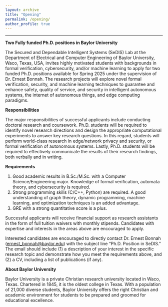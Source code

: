 ```yaml
---
layout: archive
title: "Opening"
permalink: /opening/
author_profile: true
---
```

<hr>
<b>Two Fully funded Ph.D. positions in Baylor University</b>

The Secured and Dependable Intelligent Systems (SeDIS) Lab at the Department of Electrical and Computer Engineering of Baylor University, Waco, Texas, USA, invites highly motivated students
with backgrounds in formal verification, cybersecurity, and/or machine learning to apply for two funded Ph.D. positions available for Spring 2025 under the supervision of Dr. Ernest Bonnah. The
research projects will explore novel formal verification, security, and machine learning techniques to guarantee and enhance safety, quality of service, and security in intelligent autonomous systems,
the internet of autonomous things, and edge computing paradigms.

<b>Responsibilities</b>

The major responsibilities of successful applicants include conducting doctoral research and coursework. Ph.D. students will be required to identify novel research directions and design the
appropriate computational experiments to answer key research questions. In this regard, students will perform world-class research in edge/network privacy and security, or formal verification of
autonomous systems. Lastly, Ph.D. students will be required to effectively communicate the results of their research findings, both verbally and in writing.

<b>Requirements</b>

1. Good academic results in B.Sc./M.Sc. with a Computer Science/Engineering major. Knowledge of formal verification, automata theory, and cybersecurity is required.
2. Strong programming skills (C/C++, Python) are required. A good understanding of graph theory, dynamic programming, machine learning, and optimization techniques is an added
advantage.
3. GRE with a strong quantitative score is a plus.
   
Successful applicants will receive financial support as research assistants in the form of full tuition waivers with monthly stipends. Candidates with expertise and interests in the areas above are
encouraged to apply.

Interested candidates are encouraged to directly contact Dr. Ernest Bonnah (ernest_bonnah@baylor.edu) with the subject line “Ph.D. Position in SeDIS." The email should
include (1) a description of your interest in the specific research topic and demonstrate how you meet the requirements above, and (2) a CV, including a list of publications (if any).

<b>About Baylor University</b>

Baylor University is a private Christian research university located in Waco, Texas. Chartered in 1845, it is the oldest college in Texas. With a population of 21,000 diverse students, Baylor
University offers the right Christian and academic environment for students to be prepared and groomed for educational excellence.
